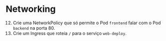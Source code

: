 # **Networking**

12. Crie uma NetworkPolicy que só permite o Pod `frontend` falar com o Pod `backend` na porta 80.
13. Crie um Ingress que roteia `/` para o serviço `web-deploy`.